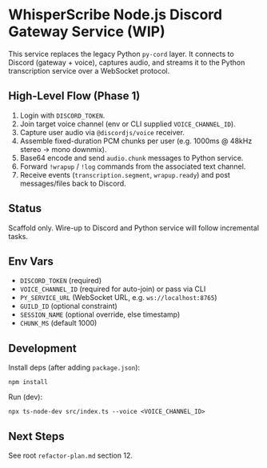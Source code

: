 # WhisperScribe Node.js Discord Gateway Service (WIP)

This service replaces the legacy Python `py-cord` layer. It connects to Discord (gateway + voice), captures audio, and streams it to the Python transcription service over a WebSocket protocol.

## High-Level Flow (Phase 1)

1. Login with `DISCORD_TOKEN`.
2. Join target voice channel (env or CLI supplied `VOICE_CHANNEL_ID`).
3. Capture user audio via `@discordjs/voice` receiver.
4. Assemble fixed-duration PCM chunks per user (e.g. 1000ms @ 48kHz stereo → mono downmix).
5. Base64 encode and send `audio.chunk` messages to Python service.
6. Forward `!wrapup` / `!log` commands from the associated text channel.
7. Receive events (`transcription.segment`, `wrapup.ready`) and post messages/files back to Discord.

## Status

Scaffold only. Wire-up to Discord and Python service will follow incremental tasks.

## Env Vars

- `DISCORD_TOKEN` (required)
- `VOICE_CHANNEL_ID` (required for auto-join) or pass via CLI
- `PY_SERVICE_URL` (WebSocket URL, e.g. `ws://localhost:8765`)
- `GUILD_ID` (optional constraint)
- `SESSION_NAME` (optional override, else timestamp)
- `CHUNK_MS` (default 1000)

## Development

Install deps (after adding `package.json`):

```
npm install
```

Run (dev):

```
npx ts-node-dev src/index.ts --voice <VOICE_CHANNEL_ID>
```

## Next Steps

See root `refactor-plan.md` section 12.
